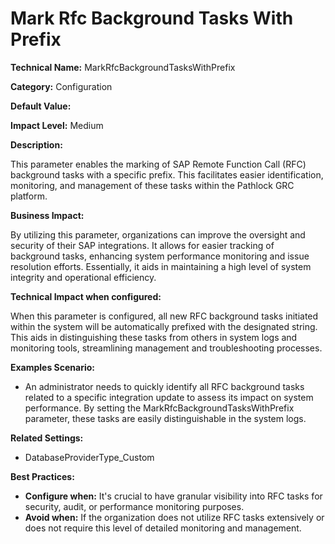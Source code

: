 # Mark Rfc Background Tasks With Prefix

**Technical Name:** MarkRfcBackgroundTasksWithPrefix

**Category:** Configuration

**Default Value:** 

**Impact Level:** Medium

**Description:**

This parameter enables the marking of SAP Remote Function Call (RFC) background tasks with a specific prefix. This facilitates easier identification, monitoring, and management of these tasks within the Pathlock GRC platform.

**Business Impact:**

By utilizing this parameter, organizations can improve the oversight and security of their SAP integrations. It allows for easier tracking of background tasks, enhancing system performance monitoring and issue resolution efforts. Essentially, it aids in maintaining a high level of system integrity and operational efficiency.

**Technical Impact when configured:**

When this parameter is configured, all new RFC background tasks initiated within the system will be automatically prefixed with the designated string. This aids in distinguishing these tasks from others in system logs and monitoring tools, streamlining management and troubleshooting processes.

**Examples Scenario:**

- An administrator needs to quickly identify all RFC background tasks related to a specific integration update to assess its impact on system performance. By setting the MarkRfcBackgroundTasksWithPrefix parameter, these tasks are easily distinguishable in the system logs.
  
**Related Settings:**

- DatabaseProviderType_Custom

**Best Practices:** 

- **Configure when:** It's crucial to have granular visibility into RFC tasks for security, audit, or performance monitoring purposes.
- **Avoid when:** If the organization does not utilize RFC tasks extensively or does not require this level of detailed monitoring and management.